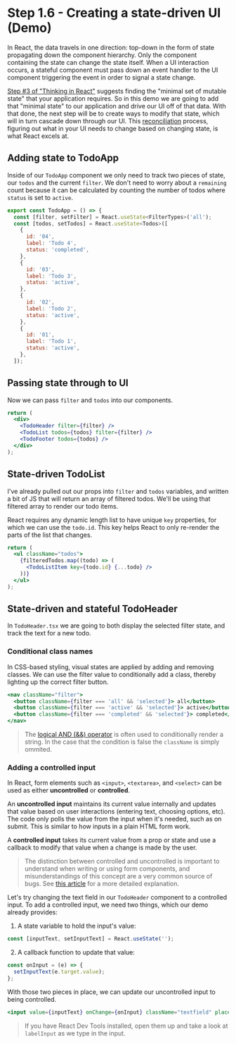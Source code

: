# Step 1.6 - Creating a state-driven UI (Demo)

In React, the data travels in one direction: top-down in the form of state propagating down the component hierarchy. Only the component containing the state can change the state itself. When a UI interaction occurs, a stateful component must pass down an event handler to the UI component triggering the event in order to signal a state change.

[Step #3 of "Thinking in React"](https://reactjs.org/docs/thinking-in-react.html) suggests finding the "minimal set of mutable state" that your application requires. So in this demo we are going to add that "minimal state" to our application and drive our UI off of that data. With that done, the next step will be to create ways to modify that state, which will in turn cascade down through our UI. This [reconciliation](https://reactjs.org/docs/reconciliation.html) process, figuring out what in your UI needs to change based on changing state, is what React excels at.

## Adding state to TodoApp

Inside of our `TodoApp` component we only need to track two pieces of state, our `todos` and the current `filter`. We don't need to worry about a `remaining` count because it can be calculated by counting the number of todos where `status` is set to `active`.

```jsx
export const TodoApp = () => {
  const [filter, setFilter] = React.useState<FilterTypes>('all');
  const [todos, setTodos] = React.useState<Todos>([
    {
      id: '04',
      label: 'Todo 4',
      status: 'completed',
    },
    {
      id: '03',
      label: 'Todo 3',
      status: 'active',
    },
    {
      id: '02',
      label: 'Todo 2',
      status: 'active',
    },
    {
      id: '01',
      label: 'Todo 1',
      status: 'active',
    },
  ]);

```

## Passing state through to UI

Now we can pass `filter` and `todos` into our components.

```jsx
return (
  <div>
    <TodoHeader filter={filter} />
    <TodoList todos={todos} filter={filter} />
    <TodoFooter todos={todos} />
  </div>
);
```

## State-driven TodoList

I've already pulled out our props into `filter` and `todos` variables, and written a bit of JS that will return an array of filtered todos. We'll be using that filtered array to render our todo items.

React requires any dynamic length list to have unique `key` properties, for which we can use the `todo.id`. This key helps React to only re-render the parts of the list that changes.

```jsx
return (
  <ul className="todos">
    {filteredTodos.map((todo) => (
      <TodoListItem key={todo.id} {...todo} />
    ))}
  </ul>
);
```

## State-driven and stateful TodoHeader

In `TodoHeader.tsx` we are going to both display the selected filter state, and track the text for a new todo.

### Conditional class names

In CSS-based styling, visual states are applied by adding and removing classes. We can use the filter value to conditionally add a class, thereby lighting up the correct filter button.

```jsx
<nav className="filter">
  <button className={filter === 'all' && 'selected'}> all</button>
  <button className={filter === 'active' && 'selected'}> active</button>
  <button className={filter === 'completed' && 'selected'}> completed</button>
</nav>
```

> The [logical AND (&&) operator](https://developer.mozilla.org/en-US/docs/Web/JavaScript/Reference/Operators/Logical_AND) is often used to conditionally render a string. In the case that the condition is false the `className` is simply ommited.

### Adding a controlled input

In React, form elements such as `<input>`, `<textarea>`, and `<select>` can be used as either **uncontrolled** or **controlled**.

An **uncontrolled input** maintains its current value internally and updates that value based on user interactions (entering text, choosing options, etc). The code only polls the value from the input when it's needed, such as on submit. This is similar to how inputs in a plain HTML form work.

A **controlled input** takes its current value from a prop or state and use a callback to modify that value when a change is made by the user.

> The distinction between controlled and uncontrolled is important to understand when writing or using form components, and misunderstandings of this concept are a very common source of bugs. See [this article](https://goshakkk.name/controlled-vs-uncontrolled-inputs-react/) for a more detailed explanation.

Let's try changing the text field in our `TodoHeader` component to a controlled input. To add a controlled input, we need two things, which our demo already provides:

1. A state variable to hold the input's value:

```jsx
const [inputText, setInputText] = React.useState('');
```

2. A callback function to update that value:

```jsx
const onInput = (e) => {
  setInputText(e.target.value);
};
```

With those two pieces in place, we can update our uncontrolled input to being controlled.

```jsx
<input value={inputText} onChange={onInput} className="textfield" placeholder="add todo" />
```

> If you have React Dev Tools installed, open them up and take a look at `labelInput` as we type in the input.
